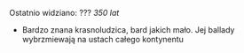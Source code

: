 Ostatnio widziano: ???
*350 lat*

- Bardzo znana krasnoludzica, bard jakich mało. Jej ballady wybrzmiewają na ustach całego kontynentu